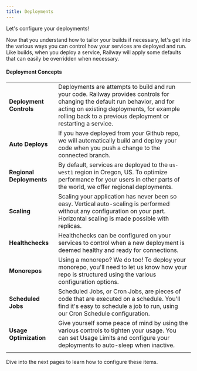 ```yaml
---
title: Deployments
---
```


Let's configure your deployments!

Now that you understand how to tailor your builds if necessary, let's get into the various ways you can control how your services are deployed and run.  Like builds, when you deploy a service, Railway will apply some defaults that can easily be overridden when necessary.

#### Deployment Concepts
|||
|-|-|
| **Deployment Controls** | Deployments are attempts to build and run your code.  Railway provides controls for changing the default run behavior, and for acting on existing deployments, for example rolling back to a previous deployment or restarting a service.                                                                                    |
| **Auto Deploys**          | If you have deployed from your Github repo, we will automatically build and deploy your code when you push a change to the connected branch.                                                                                                                    |
| **Regional Deployments** | By default, services are deployed to the `us-west1` region in Oregon, US.  To optimize performance for your users in other parts of the world, we offer regional deployments. |
| **Scaling** | Scaling your application has never been so easy.  Vertical auto-scaling is performed without any configuration on your part.  Horizontal scaling is made possible with replicas. |
| **Healthchecks** | Healthchecks can be configured on your services to control when a new deployment is deemed healthy and ready for connections.                                                                                                            |
| **Monorepos** | Using a monorepo?  We do too!  To deploy your monorepo, you'll need to let us know how your repo is structured using the various configuration options.                                                                                                           |
| **Scheduled Jobs**          | Scheduled Jobs, or Cron Jobs, are pieces of code that are executed on a schedule.  You'll find it's easy to schedule a job to run, using our Cron Schedule configuration.                                                                                                                     |
| **Usage Optimization**          | Give yourself some peace of mind by using the various controls to tighten your usage.  You can set Usage Limits and configure your deployments to auto-sleep when inactive.                                                                                                                    |
|||

Dive into the next pages to learn how to configure these items.